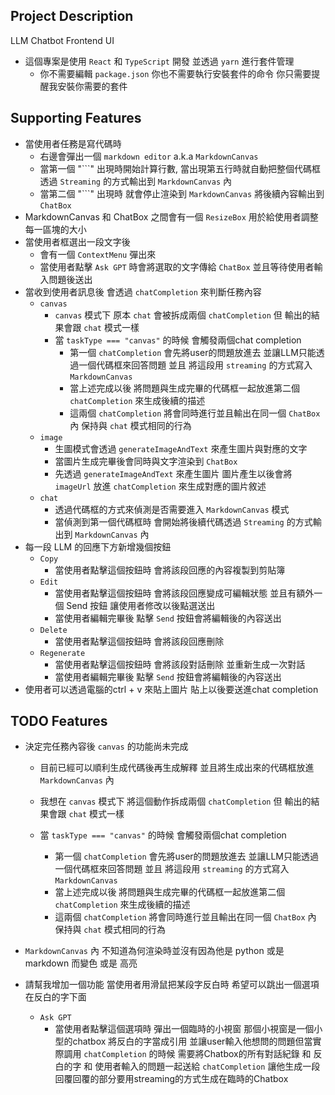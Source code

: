 ## Project Description

LLM Chatbot Frontend UI

- 這個專案是使用 `React` 和 `TypeScript` 開發 並透過 `yarn` 進行套件管理
  - 你不需要編輯 `package.json` 你也不需要執行安裝套件的命令 你只需要提醒我安裝你需要的套件

## Supporting Features

- 當使用者任務是寫代碼時
  - 右邊會彈出一個 `markdown editor` a.k.a `MarkdownCanvas`
  - 當第一個 "\`\`\`" 出現時開始計算行數, 當出現第五行時就自動把整個代碼框透過 `Streaming`
    的方式輸出到 `MarkdownCanvas` 內
  - 當第二個 "\`\`\`" 出現時 就會停止渲染到 `MarkdownCanvas` 將後續內容輸出到 `ChatBox`
- MarkdownCanvas 和 ChatBox 之間會有一個 `ResizeBox` 用於給使用者調整每一區塊的大小
- 當使用者框選出一段文字後
  - 會有一個 `ContextMenu` 彈出來
  - 當使用者點擊 `Ask GPT` 時會將選取的文字傳給 `ChatBox` 並且等待使用者輸入問題後送出
- 當收到使用者訊息後 會透過 `chatCompletion` 來判斷任務內容
  - `canvas`
    - `canvas` 模式下 原本 `chat` 會被拆成兩個 `chatCompletion` 但 輸出的結果會跟 `chat` 模式一樣
    - 當 `taskType === "canvas"` 的時候 會觸發兩個chat completion
      - 第一個 `chatCompletion`
        會先將user的問題放進去 並讓LLM只能透過一個代碼框來回答問題 並且 將這段用 `streaming`
        的方式寫入 `MarkdownCanvas`
      - 當上述完成以後 將問題與生成完畢的代碼框一起放進第二個 `chatCompletion` 來生成後續的描述
      - 這兩個 `chatCompletion` 將會同時進行並且輸出在同一個 `ChatBox` 內 保持與 `chat`
        模式相同的行為
  - `image`
    - 生圖模式會透過 `generateImageAndText` 來產生圖片與對應的文字
    - 當圖片生成完畢後會同時與文字渲染到 `ChatBox`
    - 先透過 `generateImageAndText` 來產生圖片 圖片產生以後會將 `imageUrl` 放進 `chatCompletion`
      來生成對應的圖片敘述
  - `chat`
    - 透過代碼框的方式來偵測是否需要進入 `MarkdownCanvas` 模式
    - 當偵測到第一個代碼框時 會開始將後續代碼透過 `Streaming` 的方式輸出到 `MarkdownCanvas` 內
- 每一段 LLM 的回應下方新增幾個按鈕
  - `Copy`
    - 當使用者點擊這個按鈕時 會將該段回應的內容複製到剪貼簿
  - `Edit`
    - 當使用者點擊這個按鈕時 會將該段回應變成可編輯狀態 並且有額外一個 Send 按鈕 讓使用者修改以後點選送出
    - 當使用者編輯完畢後 點擊 `Send` 按鈕會將編輯後的內容送出
  - `Delete`
    - 當使用者點擊這個按鈕時 會將該段回應刪除
  - `Regenerate`
    - 當使用者點擊這個按鈕時 會將該段對話刪除 並重新生成一次對話
    - 當使用者編輯完畢後 點擊 `Send` 按鈕會將編輯後的內容送出
- 使用者可以透過電腦的ctrl + v 來貼上圖片 貼上以後要送進chat completion

## TODO Features

- 決定完任務內容後 `canvas` 的功能尚未完成
  - 目前已經可以順利生成代碼後再生成解釋 並且將生成出來的代碼框放進 `MarkdownCanvas` 內

  - 我想在 `canvas` 模式下 將這個動作拆成兩個 `chatCompletion` 但 輸出的結果會跟 `chat` 模式一樣
  - 當 `taskType === "canvas"` 的時候 會觸發兩個chat completion
    - 第一個 `chatCompletion`
      會先將user的問題放進去 並讓LLM只能透過一個代碼框來回答問題 並且 將這段用 `streaming`
      的方式寫入 `MarkdownCanvas`
    - 當上述完成以後 將問題與生成完畢的代碼框一起放進第二個 `chatCompletion` 來生成後續的描述
    - 這兩個 `chatCompletion` 將會同時進行並且輸出在同一個 `ChatBox` 內 保持與 `chat`
      模式相同的行為

- `MarkdownCanvas` 內 不知道為何渲染時並沒有因為他是 python 或是 markdown 而變色 或是 高亮

- 請幫我增加一個功能 當使用者用滑鼠把某段字反白時 希望可以跳出一個選項在反白的字下面
  - `Ask GPT`
    - 當使用者點擊這個選項時 彈出一個臨時的小視窗 那個小視窗是一個小型的chatbox 將反白的字當成引用 並讓user輸入他想問的問題但當實際調用
      `chatCompletion` 的時候 需要將Chatbox的所有對話紀錄 和 反白的字 和 使用者輸入的問題一起送給
      `chatCompletion` 讓他生成一段回覆回覆的部分要用streaming的方式生成在臨時的Chatbox
